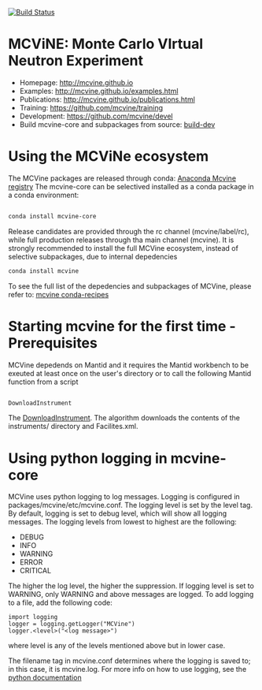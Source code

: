 [![Build Status](https://github.com/mcvine/mcvine/workflows/CI/badge.svg)](https://github.com/mcvine/mcvine/actions?query=workflow%3ACI)

# MCViNE: Monte Carlo VIrtual Neutron Experiment

* Homepage: http://mcvine.github.io
* Examples: http://mcvine.github.io/examples.html
* Publications: http://mcvine.github.io/publications.html
* Training: https://github.com/mcvine/training
* Development: https://github.com/mcvine/devel
* Build mcvine-core and subpackages from source: [build-dev](builders/dev/README.md)

# Using the MCViNe ecosystem

The MCVine packages are released through conda: [Anaconda Mcvine registry](https://anaconda.org/mcvine/)
The mcvine-core can be selectived installed as a conda package in a conda environment:

```bash

conda install mcvine-core

```
Release candidates are provided through the rc channel (mcvine/label/rc), while full production releases through tha main channel (mcvine).
It is strongly recommended to install the full MCVine ecosystem, instead of selective subpackages, due to internal depedencies

```bash
conda install mcvine

```

To see the full list of the depedencies and subpackages of MCVine, please refer to: [mcvine conda-recipes](https://github.com/mcvine/conda-recipes)

# Starting mcvine for the first time - Prerequisites

MCVine depedends on Mantid and it requires the Mantid workbench to be exeuted at least once on the user's directory or to call the following Mantid function from a script

```bash

DownloadInstrument

```

The [DownloadInstrument](https://docs.mantidproject.org/nightly/algorithms/DownloadInstrument-v1.html). The algorithm downloads the contents of the instruments/ directory and Facilites.xml.

# Using python logging in mcvine-core

MCVine uses python logging to log messages. Logging is configured in packages/mcvine/etc/mcvine.conf. The logging level is set by the level tag. By default, logging is set to debug level, which will show all logging messages. The logging levels from lowest to highest are the following:
* DEBUG 
* INFO
* WARNING
* ERROR
* CRITICAL

The higher the log level, the higher the suppression. If logging level is set to WARNING, only WARNING and above messages are logged.
To add logging to a file, add the following code:
```
import logging
logger = logging.getLogger("MCVine")
logger.<level>("<log message>")
```
where level is any of the levels mentioned above but in lower case.

The filename tag in mcvine.conf determines where the logging is saved to; in this case, it is mcvine.log.
For more info on how to use logging, see the [python documentation](https://docs.python.org/3/library/logging.html)
